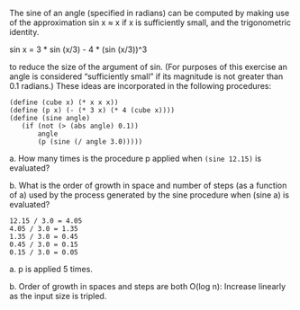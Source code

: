 The sine of an angle (specified in radians) can be computed by making use of the approximation sin x ≈ x if x is sufficiently small, and the trigonometric identity.

sin x = 3 * sin (x/3) - 4 * (sin (x/3))^3

to reduce the size of the argument of sin. (For purposes of this exercise an angle is considered “sufficiently small” if its magnitude is not greater than 0.1 radians.) These ideas are incorporated in the following procedures:

```
(define (cube x) (* x x x))
(define (p x) (- (* 3 x) (* 4 (cube x))))
(define (sine angle)
   (if (not (> (abs angle) 0.1))
       angle
       (p (sine (/ angle 3.0)))))
```

a.  How many times is the procedure p applied when `(sine 12.15)` is evaluated?

b.  What is the order of growth in space and number of steps (as a function of a) used by the process generated by the sine procedure when (sine a) is evaluated?

```
12.15 / 3.0 = 4.05
4.05 / 3.0 = 1.35
1.35 / 3.0 = 0.45
0.45 / 3.0 = 0.15
0.15 / 3.0 = 0.05
```

a.  p is applied 5 times.

b.  Order of growth in spaces and steps are both O(log n):
    Increase linearly as the input size is tripled.
